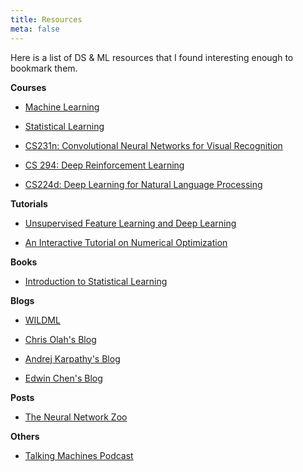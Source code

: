 ```yaml
---
title: Resources
meta: false
---
```


Here is a list of DS & ML resources that I found interesting enough to
bookmark them.

**Courses**
- [Machine Learning][37ae6a48]
- [Statistical Learning][209893fe]
- [CS231n: Convolutional Neural Networks for Visual Recognition][90fc274f]
- [CS 294: Deep Reinforcement Learning][b39f3f8e]
- [CS224d: Deep Learning for Natural Language Processing][cc8681c7]

  [37ae6a48]: https://www.coursera.org/learn/machine-learning "Machine Learning Course"
  [209893fe]: http://online.stanford.edu/course/statistical-learning-self-paced "Statistical Learning Course"
  [90fc274f]: http://cs231n.stanford.edu/ "Convolutional Neural Networks for Visual Recognition"
  [b39f3f8e]: http://rll.berkeley.edu/deeprlcourse/ "CS 294: Deep Reinforcement Learning"
  [cc8681c7]: http://cs224d.stanford.edu/ "CS224d: Deep Learning for Natural Language Processing"

**Tutorials**
- [Unsupervised Feature Learning and Deep Learning][f7783f72]
- [An Interactive Tutorial on Numerical Optimization][29fa92fa]

  [f7783f72]: http://ufldl.stanford.edu/tutorial/ "UFLDL Tutorial"
  [29fa92fa]: http://www.benfrederickson.com/numerical-optimization/ "An Interactive Tutorial on Numerical Optimization"

**Books**
- [Introduction to Statistical Learning][4f8d9107]

  [4f8d9107]: http://www-bcf.usc.edu/~gareth/ISL/ "Introduction to Statistical Learning"

**Blogs**
- [WILDML][8e2afd62]
- [Chris Olah's Blog][7b538713]
- [Andrej Karpathy's Blog][908d1591]
- [Edwin Chen's Blog][1b8feb1c]

  [7b538713]: https://colah.github.io/ "Chris Olah's Blog"
  [908d1591]: https://karpathy.github.io/ "Andrej Karpathy's blog"
  [8e2afd62]: http://www.wildml.com/ "WILDML"
  [1b8feb1c]: http://blog.echen.me/ "Edwin Chen's Blog"

**Posts**
- [The Neural Network Zoo][685cbde5]

  [685cbde5]: http://www.asimovinstitute.org/neural-network-zoo/ "The Neural Network Zoo"

**Others**
- [Talking Machines Podcast][7b2e4927]

  [7b2e4927]: http://www.thetalkingmachines.com/ "Talking Machines Podcast"
